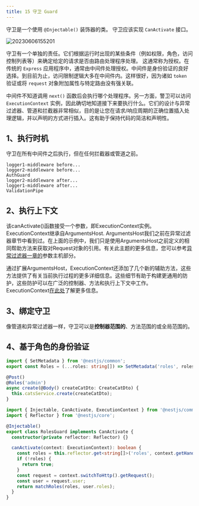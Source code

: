```yaml
---
title: 15 守卫 Guard
---
```


守卫是一个使用 `@Injectable()` 装饰器的类。 守卫应该实现 `CanActivate` 接口。

![20230606155201](http://s3.airtlab.com/blog/20230606155201.png)

守卫有一个单独的责任。它们根据运行时出现的某些条件（例如权限，角色，访问控制列表等）来确定给定的请求是否由路由处理程序处理。 这通常称为授权。在传统的 `Express` 应用程序中，通常由中间件处理授权。中间件是身份验证的良好选择。到目前为止，访问限制逻辑大多在中间件内。这样很好，因为诸如 `token` 验证或将 `request` 对象附加属性与特定路由没有强关联。

中间件不知道调用 `next()` 函数后会执行哪个处理程序。另一方面，警卫可以访问 `ExecutionContext` 实例，因此确切地知道接下来要执行什么。它们的设计与异常过滤器、管道和拦截器非常相似，目的是让您在请求/响应周期的正确位置插入处理逻辑，并以声明的方式进行插入。这有助于保持代码的简洁和声明性。

## 1、执行时机
守卫在所有中间件之后执行，但在任何拦截器或管道之前。
```
logger1-middleware before...
logger2-middleware before...
AuthGuard
logger2-middleware after...
logger1-middleware after...
ValidationPipe 
```

## 2、执行上下文
该canActivate()函数接受一个参数，即ExecutionContext实例。ExecutionContext继承自ArgumentsHost. ArgumentsHost我们之前在异常过滤器章节中看到过。在上面的示例中，我们只是使用ArgumentsHost之前定义的相同帮助方法来获取对Request对象的引用。有关此主题的更多信息，您可以参考[异常过滤器一章的](https://docs.nestjs.com/exception-filters#arguments-host)参数主机部分。

通过扩展ArgumentsHost，ExecutionContext还添加了几个新的辅助方法，这些方法提供了有关当前执行过程的更多详细信息。这些细节有助于构建更通用的防护，这些防护可以在广泛的控制器、方法和执行上下文中工作。ExecutionContext[在此处](https://docs.nestjs.com/fundamentals/execution-context)了解更多信息。

## 3、绑定守卫
像管道和异常过滤器一样，守卫可以是**控制器范围的**、方法范围的或全局范围的。

## 4、基于角色的身份验证
```typescript
import { SetMetadata } from '@nestjs/common';
export const Roles = (...roles: string[]) => SetMetadata('roles', roles);
```

```typescript
@Post()
@Roles('admin')
async create(@Body() createCatDto: CreateCatDto) {
  this.catsService.create(createCatDto);
}
```

```typescript
import { Injectable, CanActivate, ExecutionContext } from '@nestjs/common';
import { Reflector } from '@nestjs/core';

@Injectable()
export class RolesGuard implements CanActivate {
  constructor(private reflector: Reflector) {}

  canActivate(context: ExecutionContext): boolean {
    const roles = this.reflector.get<string[]>('roles', context.getHandler());
    if (!roles) {
      return true;
    }
    const request = context.switchToHttp().getRequest();
    const user = request.user;
    return matchRoles(roles, user.roles);
  }
}
```
